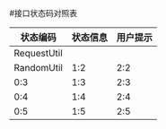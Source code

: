 #接口状态码对照表

| 状态编码 | 状态信息 | 用户提示 |
| -- | -- | -- |
| RequestUtil
RandomUtil | 1:2 | 2:2 |
| 0:3 | 1:3 | 2:3 |
| 0:4 | 1:4 | 2:4 |
| 0:5 | 1:5 | 2:5 |
